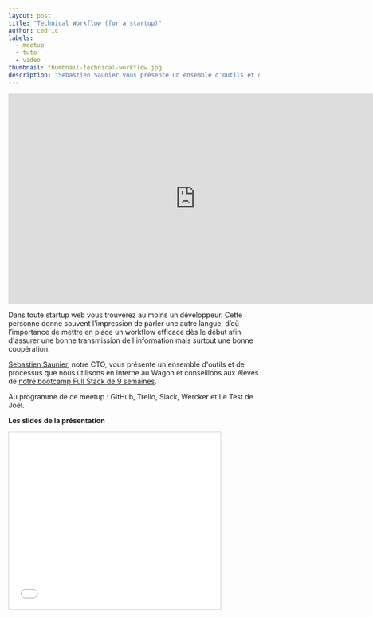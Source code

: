 ```yaml
---
layout: post
title: "Technical Workflow (for a startup)"
author: cedric
labels:
  - meetup
  - tuto
  - video
thumbnail: thumbnail-technical-workflow.jpg
description: "Sebastien Saunier vous présente un ensemble d'outils et de processus à utiliser pour mettre en place un workflow efficace entre vos développeurs et le reste de votre équipe."
---
```


<div class="video-wrapper"><iframe width="750" height="422" src="https://www.youtube.com/embed/JQRiwZKJktE?showinfo=0" frameborder="0" allowfullscreen></iframe></div>

Dans toute startup web vous trouverez au moins un développeur. Cette personne donne souvent l'impression de parler une autre langue, d’où l’importance de mettre en place un workflow efficace dès le début afin d'assurer une bonne transmission de l'information mais surtout une bonne coopération.

[Sebastien Saunier](https://twitter.com/ssaunier), notre CTO, vous présente un ensemble d'outils et de processus que nous utilisons en interne au Wagon et conseillons aux élèves de [notre bootcamp Full Stack de 9 semaines](http://www.lewagon.org/programme).

Au programme de ce meetup : GitHub, Trello, Slack, Wercker et Le Test de Joël.

**Les slides de la présentation**

<div class="embed-fb">
  <iframe src="//fr.slideshare.net/slideshow/embed_code/key/uOu5ftooVrpLVk" width="425" height="355" frameborder="0" marginwidth="0" marginheight="0" scrolling="no" style="border:1px solid #CCC; border-width:1px; margin-bottom:5px; max-width: 100%;" allowfullscreen> </iframe>
</div>
